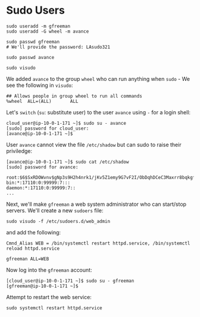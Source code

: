 # Sudo Users

```shell
sudo useradd -m gfreeman
sudo useradd -G wheel -m avance
```

```shell
sudo passwd gfreeman
# We'll provide the password: LAsudo321

sudo passwd avance
```

```shell
sudo visudo
```
We added `avance` to the group `wheel` who can run anything when `sudo` - We see the following in `visudo`:
```shell
## Allows people in group wheel to run all commands
%wheel  ALL=(ALL)       ALL
```

Let's `switch` (`su`: substitute user) to the user `avance` using `-` for a login shell:

```shell
cloud_user@ip-10-0-1-171 ~]$ sudo su - avance
[sudo] password for cloud_user:
[avance@ip-10-0-1-171 ~]$
```

User `avance` cannot view the file `/etc/shadow` but can sudo to raise their priviledge:
```shell
[avance@ip-10-0-1-171 ~]$ sudo cat /etc/shadow
[sudo] password for avance:

root:$6$SxRDOWvnv$gNp3s9H2h4nrk1/jKv5Z1emy9G7vF2I/ObDqhDCeC3Maxrr8bqkgfOTpKFzEAL9qhNyILzwxbCBJb9q9rACv/.:19230:0:99999:7:::
bin:*:17110:0:99999:7:::
daemon:*:17110:0:99999:7::
...
```

Next, we'll make `gfreeman` a web system administrator who can start/stop servers.
We'll create a new `sudoers` file:
```shell
sudo visudo -f /etc/sudoers.d/web_admin
```
and add the following:
```shell
Cmnd_Alias WEB = /bin/systemctl restart httpd.service, /bin/systemctl reload httpd.service

gfreeman ALL=WEB
```
Now log into the `gfreeman` account:
```shell
[cloud_user@ip-10-0-1-171 ~]$ sudo su - gfreeman
[gfreeman@ip-10-0-1-171 ~]$
```
Attempt to restart the web service:
```shell
sudo systemctl restart httpd.service
```